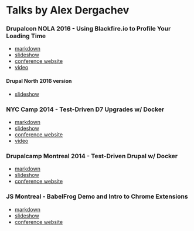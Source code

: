 Talks by Alex Dergachev
=======================

### Drupalcon NOLA 2016 - Using Blackfire.io to Profile Your Loading Time

* [markdown](https://github.com/dergachev/presentations/tree/gh-pages/drupalcon-2016-nola-blackfire)
* [slideshow](http://dergachev.github.io/presentations/drupalcon-2016-nola-blackfire/build/out.html#slide-1)
* [conference website](https://events.drupal.org/neworleans2016/sessions/using-blackfireio-profile-your-loading-time)
* [video](https://www.youtube.com/watch?v=K0vHmZJ3yuw)

#### Drupal North 2016 version

* [slideshow](http://dergachev.github.io/presentations/drupal-north-2016-blackfire/build/out.html#slide-1)

### NYC Camp 2014 - Test-Driven D7 Upgrades w/ Docker 

* [markdown](https://github.com/dergachev/presentations/tree/gh-pages/nyccamp-2014-docker/)
* [slideshow](http://dergachev.github.io/presentations/nyccamp-2014-docker/build/out.html)
* [conference website](http://www.nyccamp.org/session/test-driven-drupal-using-docker)
* [video](https://www.youtube.com/watch?v=T3WcL6vyOG0)

### Drupalcamp Montreal 2014 - Test-Driven Drupal w/ Docker 

* [markdown](https://github.com/dergachev/presentations/tree/gh-pages/drupalcamp-mtl-2014-docker/)
* [slideshow](http://dergachev.github.io/presentations/drupalcamp-mtl-2014-docker/build/out.html)
* [conference website](http://2014.drupalcampmontreal.com/fr/sessions/test-driven-drupal-using-docker)

### JS Montreal - BabelFrog Demo and Intro to Chrome Extensions

* [markdown](https://github.com/dergachev/presentations/tree/gh-pages/jsmtl-2014-babelfrog)
* [slideshow](http://dergachev.github.io/presentations/jsmtl-2014-babelfrog/build/out.html)
* [conference website](http://js-montreal.org/)
